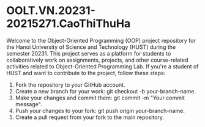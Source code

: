 # OOLT.VN.20231-20215271.CaoThiThuHa
Welcome to the Object-Oriented Programming (OOP) project repository for the Hanoi University of Science and Technology (HUST) during the semester 20231. This project serves as a platform for students to collaboratively work on assignments, projects, and other course-related activities related to Object-Oriented Programming Lab.
If you're a student of HUST and want to contribute to the project, follow these steps:
1. Fork the repository to your GitHub account.
2. Create a new branch for your work: git checkout -b your-branch-name.
3. Make your changes and commit them: git commit -m "Your commit message".
4. Push your changes to your fork: git push origin your-branch-name.
5. Create a pull request from your fork to the main repository.
